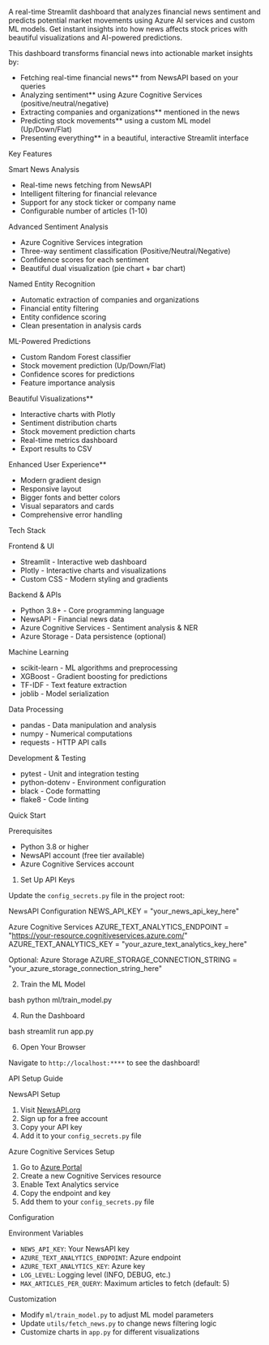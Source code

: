 A real-time Streamlit dashboard that analyzes financial news sentiment and predicts potential market movements using Azure AI services and custom ML models. Get instant insights into how news affects stock prices with beautiful visualizations and AI-powered predictions.


This dashboard transforms financial news into actionable market insights by:

- Fetching real-time financial news** from NewsAPI based on your queries
- Analyzing sentiment** using Azure Cognitive Services (positive/neutral/negative)
- Extracting companies and organizations** mentioned in the news
- Predicting stock movements** using a custom ML model (Up/Down/Flat)
- Presenting everything** in a beautiful, interactive Streamlit interface

Key Features

Smart News Analysis
- Real-time news fetching from NewsAPI
- Intelligent filtering for financial relevance
- Support for any stock ticker or company name
- Configurable number of articles (1-10)

Advanced Sentiment Analysis
- Azure Cognitive Services integration
- Three-way sentiment classification (Positive/Neutral/Negative)
- Confidence scores for each sentiment
- Beautiful dual visualization (pie chart + bar chart)

Named Entity Recognition
- Automatic extraction of companies and organizations
- Financial entity filtering
- Entity confidence scoring
- Clean presentation in analysis cards

ML-Powered Predictions
- Custom Random Forest classifier
- Stock movement prediction (Up/Down/Flat)
- Confidence scores for predictions
- Feature importance analysis

Beautiful Visualizations**
- Interactive charts with Plotly
- Sentiment distribution charts
- Stock movement prediction charts
- Real-time metrics dashboard
- Export results to CSV

Enhanced User Experience**
- Modern gradient design
- Responsive layout
- Bigger fonts and better colors
- Visual separators and cards
- Comprehensive error handling

Tech Stack

Frontend & UI
- Streamlit - Interactive web dashboard
- Plotly - Interactive charts and visualizations
- Custom CSS - Modern styling and gradients

Backend & APIs
- Python 3.8+ - Core programming language
- NewsAPI - Financial news data
- Azure Cognitive Services - Sentiment analysis & NER
- Azure Storage - Data persistence (optional)

Machine Learning
- scikit-learn - ML algorithms and preprocessing
- XGBoost - Gradient boosting for predictions
- TF-IDF - Text feature extraction
- joblib - Model serialization

Data Processing
- pandas - Data manipulation and analysis
- numpy - Numerical computations
- requests - HTTP API calls

Development & Testing
- pytest - Unit and integration testing
- python-dotenv - Environment configuration
- black - Code formatting
- flake8 - Code linting


 Quick Start

Prerequisites
- Python 3.8 or higher
- NewsAPI account (free tier available)
- Azure Cognitive Services account


1. Set Up API Keys
   
Update the `config_secrets.py` file in the project root:

NewsAPI Configuration
NEWS_API_KEY = "your_news_api_key_here"

Azure Cognitive Services
AZURE_TEXT_ANALYTICS_ENDPOINT = "https://your-resource.cognitiveservices.azure.com/"
AZURE_TEXT_ANALYTICS_KEY = "your_azure_text_analytics_key_here"

Optional: Azure Storage
AZURE_STORAGE_CONNECTION_STRING = "your_azure_storage_connection_string_here"


2. Train the ML Model
   
bash
python ml/train_model.py


4. Run the Dashboard
   
bash
streamlit run app.py


6. Open Your Browser
   
Navigate to `http://localhost:****` to see the dashboard!

API Setup Guide

NewsAPI Setup
1. Visit [NewsAPI.org](https://newsapi.org/)
2. Sign up for a free account
3. Copy your API key
4. Add it to your `config_secrets.py` file

Azure Cognitive Services Setup
1. Go to [Azure Portal](https://portal.azure.com/)
2. Create a new Cognitive Services resource
3. Enable Text Analytics service
4. Copy the endpoint and key
5. Add them to your `config_secrets.py` file


 Configuration

Environment Variables
- `NEWS_API_KEY`: Your NewsAPI key
- `AZURE_TEXT_ANALYTICS_ENDPOINT`: Azure endpoint
- `AZURE_TEXT_ANALYTICS_KEY`: Azure key
- `LOG_LEVEL`: Logging level (INFO, DEBUG, etc.)
- `MAX_ARTICLES_PER_QUERY`: Maximum articles to fetch (default: 5)

Customization
- Modify `ml/train_model.py` to adjust ML model parameters
- Update `utils/fetch_news.py` to change news filtering logic
- Customize charts in `app.py` for different visualizations


